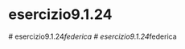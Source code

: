 # esercizio9.1.24
#   e s e r c i z i o 9 . 1 . 2 4 _ f e d e r i c a  
 #   e s e r c i z i o 9 . 1 . 2 4 _ f e d e r i c a  
 
